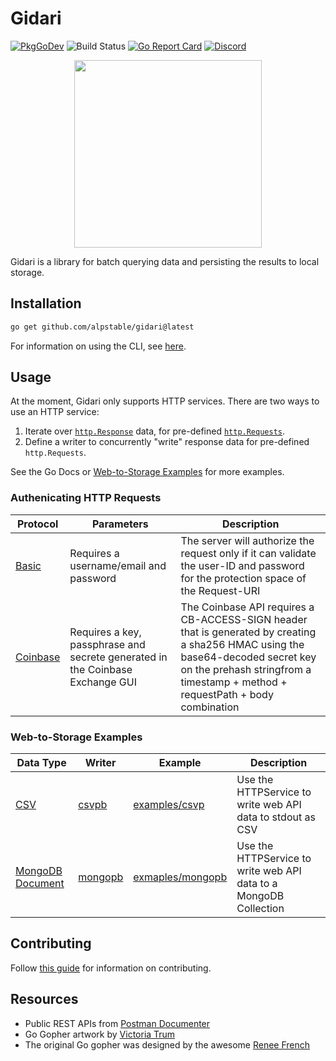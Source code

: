 # Gidari

[![PkgGoDev](https://img.shields.io/badge/go.dev-docs-007d9c?logo=go&logoColor=white)](https://pkg.go.dev/github.com/alpstable/gidari)
![Build Status](https://github.com/alpstable/gidari/actions/workflows/ci.yml/badge.svg)
[![Go Report Card](https://goreportcard.com/badge/github.com/alpstable/gidari)](https://goreportcard.com/report/github.com/alpstable/gidari)
[![Discord](https://img.shields.io/discord/987810353767403550)](https://discord.gg/3jGYQz74s7)

<p align="center"><img src="https://raw.githubusercontent.com/alpstable/gidari/main/etc/assets/gidari-gopher.png" width="300"></p>

Gidari is a library for batch querying data and persisting the results to local storage.

## Installation

```sh
go get github.com/alpstable/gidari@latest
```

For information on using the CLI, see [here](https://github.com/alpstable/gidari-cli).

## Usage

At the moment, Gidari only supports HTTP services. There are two ways to use an HTTP service:

1. Iterate over [`http.Response`](https://pkg.go.dev/net/http#Response) data, for pre-defined [`http.Requests`](https://pkg.go.dev/net/http#Request).
2. Define a writer to concurrently "write" response data for pre-defined `http.Requests`.

See the Go Docs or [Web-to-Storage Examples](#web-to-storage-examples) for more examples.

### Authenicating HTTP Requests

| Protocol                                                                                   | Parameters                                                                    | Description                                                                                                                                                                                                       |
|--------------------------------------------------------------------------------------------|-------------------------------------------------------------------------------|-------------------------------------------------------------------------------------------------------------------------------------------------------------------------------------------------------------------|
| [Basic](https://www.w3.org/Protocols/HTTP/1.0/spec.html#BasicAA)                           | Requires a username/email and password                                        | The server will authorize the request only if it can validate the user-ID and password for the protection space of the Request-URI                                                                                |
| [Coinbase](https://docs.cloud.coinbase.com/exchange/docs/authorization-and-authentication) | Requires a key, passphrase and secrete generated in the Coinbase Exchange GUI | The Coinbase API requires a CB-ACCESS-SIGN header that is generated by creating a sha256 HMAC using the base64-decoded secret key on the prehash stringfrom a timestamp + method + requestPath + body combination |


### Web-to-Storage Examples


| Data Type | Writer                                          | Example                                      | Description                                               |
|-----------|-------------------------------------------------|----------------------------------------------|-------------------------------------------------------------------|
| [CSV](https://www.loc.gov/preservation/digital/formats/fdd/fdd000323.shtml)       | [csvpb](https://github.com/alpstable/csvpb)     | [examples/csvp](examples/csvpb/main.go)      | Use the HTTPService to write web API data to stdout as CSV        |
| [MongoDB Document](https://www.mongodb.com/docs/manual/core/document/)  | [mongopb](https://github.com/alpstable/mongopb) | [exmaples/mongopb](examples/mongopb/main.go) | Use the HTTPService to write web API data to a MongoDB Collection |

## Contributing

Follow [this guide](docs/CONTRIBUTING.md) for information on contributing.

## Resources

- Public REST APIs from [Postman Documenter](https://documenter.getpostman.com/view/8854915/Szf7znEe)
- Go Gopher artwork by [Victoria Trum](https://www.fiverr.com/victoria_trum?source=order_page_user_message_link)
- The original Go gopher was designed by the awesome [Renee French](http://reneefrench.blogspot.com/)
